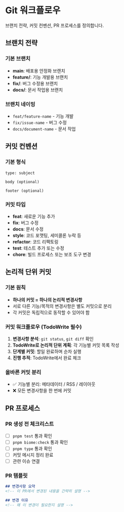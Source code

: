 # Git 워크플로우

브랜치 전략, 커밋 컨벤션, PR 프로세스를 정의합니다.

## 브랜치 전략

### 기본 브랜치
- **main**: 배포용 안정화 브랜치
- **feature/**: 기능 개발용 브랜치
- **fix/**: 버그 수정용 브랜치
- **docs/**: 문서 작업용 브랜치

### 브랜치 네이밍
- `feat/feature-name` - 기능 개발
- `fix/issue-name` - 버그 수정  
- `docs/document-name` - 문서 작업

## 커밋 컨벤션

### 기본 형식
```
type: subject

body (optional)

footer (optional)
```

### 커밋 타입
- **feat**: 새로운 기능 추가
- **fix**: 버그 수정
- **docs**: 문서 수정
- **style**: 코드 포맷팅, 세미콜론 누락 등
- **refactor**: 코드 리팩토링
- **test**: 테스트 추가 또는 수정
- **chore**: 빌드 프로세스 또는 보조 도구 변경

## 논리적 단위 커밋

### 기본 원칙
- **하나의 커밋 = 하나의 논리적 변경사항**
- 서로 다른 기능/목적의 변경사항은 별도 커밋으로 분리
- 각 커밋은 독립적으로 동작할 수 있어야 함

### 커밋 워크플로우 (TodoWrite 필수)
1. **변경사항 분석**: `git status`, `git diff` 확인
2. **TodoWrite로 논리적 단위 계획**: 각 기능별 커밋 목록 작성
3. **단계별 커밋**: 할일 완료하며 순차 실행
4. **진행 추적**: TodoWrite에서 완료 체크

### 올바른 커밋 분리
- ✅ 기능별 분리: 메타데이터 / RSS / 레이아웃
- ❌ 모든 변경사항을 한 번에 커밋

## PR 프로세스

### PR 생성 전 체크리스트
- [ ] `pnpm test` 통과 확인
- [ ] `pnpm biome:check` 통과 확인  
- [ ] `pnpm type` 통과 확인
- [ ] 커밋 메시지 정리 완료
- [ ] 관련 이슈 연결

### PR 템플릿
```markdown
## 변경사항 요약
<!-- 이 PR에서 변경된 내용을 간략히 설명 -->

## 변경 이유
<!-- 왜 이 변경이 필요한지 설명 -->
```